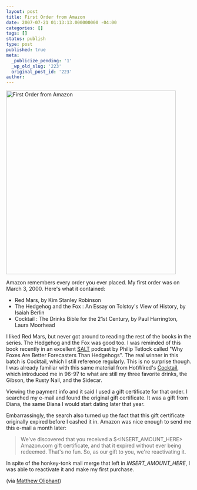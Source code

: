 ```yaml
---
layout: post
title: First Order from Amazon
date: 2007-07-21 01:13:13.000000000 -04:00
categories: []
tags: []
status: publish
type: post
published: true
meta:
  _publicize_pending: '1'
  _wp_old_slug: '223'
  original_post_id: '223'
author: 
---
```

<a href="http://www.flickr.com/photos/matthewsim/860984859/" title="Photo Sharing"><img src="http://farm2.static.flickr.com/1314/860984859_244d3f7cb3.jpg" width="461" height="500" alt="First Order from Amazon" /></a>

Amazon remembers every order you ever placed.  My first order was on March 3, 2000.  Here's what it contained:

<ul>
<li>Red Mars, by Kim Stanley Robinson</li>
<li>The Hedgehog and the Fox : An Essay on Tolstoy's View of History, by Isaiah Berlin</li>
<li>Cocktail : The Drinks Bible for the 21st Century, by Paul Harrington, Laura Moorhead</li>
</ul>

I liked Red Mars, but never got around to reading the rest of the books in the series.  The Hedgehog and the Fox was good too.  I was reminded of this book recently in an excellent <a href="http://www.longnow.org/projects/seminars/">SALT</a> podcast by Philip Tetlock called &quot;Why Foxes Are Better Forecasters Than Hedgehogs&quot;.  The real winner in this batch is Cocktail, which I still reference regularly.  This is no surprise though.  I was already familiar with this same material from HotWired's <a href="http://web.archive.org/web/19990222063457/www.hotwired.com/cocktail/">Cocktail</a>, which introduced me in 96-97 to what are still my three favorite drinks, the Gibson, the Rusty Nail, and the Sidecar.

Viewing the payment info and it said I used a gift certificate for that order.  I searched my e-mail and found the original gift certificate.  It was a gift from Diana, the same Diana I would start dating later that year.

Embarrassingly, the search also turned up the fact that this gift certificate originally expired before I cashed it in.  Amazon was nice enough to send me this e-mail a month later:

<blockquote>We've discovered that you received a $&lt;INSERT_AMOUNT_HERE&gt; Amazon.com gift certificate, and that it expired without ever being redeemed.  That's no fun. So, as our gift to you, we're reactivating it.</blockquote>

In spite of the honkey-tonk mail merge that left in <i>INSERT_AMOUNT_HERE</i>, I was able to reactivate it and make my first purchase.

(via <a href="http://www.flickr.com/photos/fajalar/860899409/">Matthew Oliphant</a>)
